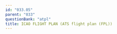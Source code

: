 ```yaml
---
id: "033.05"
parent: "033"
questionBank: "atpl"
title: ICAO FLIGHT PLAN (ATS flight plan (FPL))
---
```

